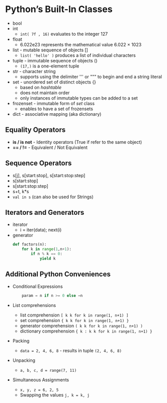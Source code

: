 # Python’s Built-In Classes

* bool
* int
   - `int( 7f , 16)` evaluates to the integer 127
* float 
   - 6.022e23 represents the mathematical value 6.022 × 1023 
* list - mutable sequence of objects []
   - `list( 'hello' )` produces a list of individual characters
* tuple - immutable sequence of objects ()
   - `(17,)` is a one-element tuple
* str - character string
   - supports using the delimiter ''' or """ to begin and end a string literal
* set - unordered set of distinct objects {}
   - based on _hashtable_
   - does not maintain order
   - only instances of immutable types can be added to a set
* frozenset - immutable form of _set_ class
   - enables to have a set of frozensets
* dict - associative mapping (aka dictionary)

## Equality Operators

* __is / is not__ - Identity operators (True if refer to the same object)
* __== / !=__ - Equivalent / Not Equivalent

## Sequence Operators
* s[j], s[start:stop], s[start:stop:step]
* s[start:stop] 
* s[start:stop:step]
* s+t, k*s 
* `val in s` (can also be used for Strings)

## Iterators and Generators
* iterator
     * i = iter(data); next(i)
* generator
    ``` python
    def factors(n):
        for k in range(1,n+1):
            if n % k == 0: 
                yield k
    ```
    
    
## Additional Python Conveniences
    
* Conditional Expressions
    ``` python
        param = n if n >= 0 else −n
    ```
    
* List comprehensions
    * list comprehension `[ k k for k in range(1, n+1) ]`
    * set comprehension `{ k k for k in range(1, n+1) }`
    * generator comprehension `( k k for k in range(1, n+1) )`
    * dictionary comprehension `{ k : k k for k in range(1, n+1) }`

* Packing
    * `data = 2, 4, 6, 8` - results in tuple `(2, 4, 6, 8)`

* Unpacking
    * `a, b, c, d = range(7, 11)`

* Simultaneous Assignments
    * `x, y, z = 6, 2, 5`
    * Swapping the values `j, k = k, j`

